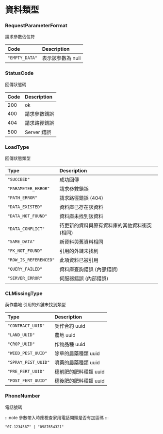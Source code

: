 # 資料類型


### RequestParameterFormat
請求參數佔位符

| Code | Description |
| :------ | :------ |
| `"EMPTY_DATA"` | 表示該參數為 null |


### StatusCode
回傳狀態碼

| Code | Description |
| :------ | :------ |
| 200 | ok |
| 400 | 請求參數錯誤 |
| 404 | 請求路徑錯誤 |
| 500 | Server 錯誤 |


### LoadType
回傳狀態類型

| Type | Description |
| :------ | :------ |
| `"SUCCEED"` | 成功回傳 |
| `"PARAMETER_ERROR"` | 請求參數錯誤 |
| `"PATH_ERROR"` | 請求路徑錯誤 (404) |
| `"DATA_EXISTED"` | 資料庫已存在該資料 |
| `"DATA_NOT_FOUND"` | 資料庫未找到該資料 |
| `"DATA_CONFLICT"` | 待更新的資料與原有資料庫的其他資料衝突(相同) |
| `"SAME_DATA"` | 新資料與舊資料相同 |
| `"FK_NOT_FOUND"` | 引用的外鍵未找到 |
| `"ROW_IS_REFERENCED"` | 此項資料已被引用 |
| `"QUERY_FAILED"` | 資料庫查詢錯誤 (內部錯誤) |
| `"SERVER_ERROR"` | 伺服器錯誤 (內部錯誤) |


### CLMissingType
契作農地 引用的外鍵未找到類型

| Type | Description |
| :------ | :------ |
| `"CONTRACT_UUID"` | 契作合約 uuid |
| `"LAND_UUID"` | 農地 uuid |
| `"CROP_UUID"` | 作物品種 uuid |
| `"WEED_PEST_UUID"` | 除草的農藥種類 uuid |
| `"SPRAY_PEST_UUID"` | 噴藥的農藥種類 uuid |
| `"PRE_FERT_UUID"` | 穗前肥的肥料種類 uuid |
| `"POST_FERT_UUID"` | 穗後肥的肥料種類 uuid |


### PhoneNumber
電話號碼

:::note
參數帶入時應檢查家用電話開頭是否有加區碼
:::

```
"07-1234567" | "0987654321"
```